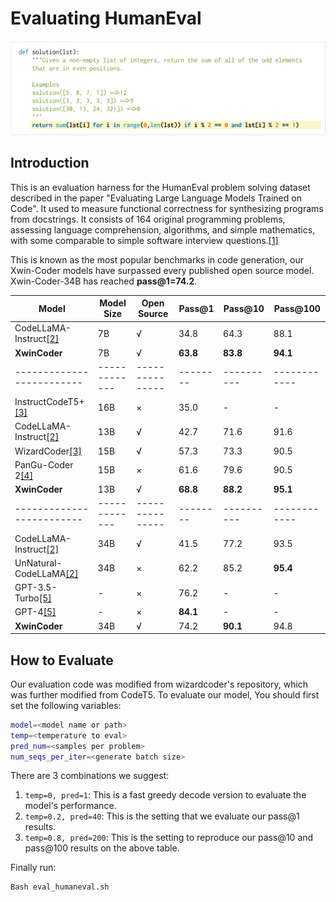 # Evaluating HumanEval

![Chat demo](../docs/humaneval.png)
## Introduction
This is an evaluation harness for the HumanEval problem solving dataset described in the paper "Evaluating Large Language Models Trained on Code". It used to measure functional correctness for synthesizing programs from docstrings. It consists of 164 original programming problems, assessing language comprehension, algorithms, and simple mathematics, with some comparable to simple software interview questions.[[1]](https://paperswithcode.com/paper/evaluating-large-language-models-trained-on)


This is known as the most popular benchmarks in code generation, our Xwin-Coder models have surpassed every published open source model. Xwin-Coder-34B has reached **pass@1=74.2**. 

| Model | Model Size |  Open Source |  Pass@1 | Pass@10 | Pass@100 |
|----|----|----|----|----|----|
| CodeLLaMA-Instruct[[2]](https://arxiv.org/pdf/2308.12950.pdf) | 7B |  √  | 34.8  | 64.3 | 88.1 |
| **XwinCoder** | 7B |  √  | **63.8**  | **83.8**  | **94.1**  |
|-------------------------|-------------|---------------|--------|----------|------------|
| InstructCodeT5+[[3]](https://arxiv.org/pdf/2305.07922.pdf) | 16B |  ×  | 35.0 | - | - |
| CodeLLaMA-Instruct[[2]](https://arxiv.org/pdf/2308.12950.pdf) | 13B |  √  | 42.7 | 71.6 | 91.6 |
| WizardCoder[[3]](https://arxiv.org/pdf/2306.08568.pdf) | 15B |  √  | 57.3 | 73.3 | 90.5 |
| PanGu-Coder 2[[4]](https://arxiv.org/pdf/2307.14936.pdf) | 15B |  ×  | 61.6  | 79.6 | 90.5 |
| **XwinCoder** | 13B |  √  | **68.8**  | **88.2**  | **95.1** |
|-------------------------|-------------|---------------|--------|----------|------------|
| CodeLLaMA-Instruct[[2]](https://arxiv.org/pdf/2308.12950.pdf) | 34B |  √  | 41.5  | 77.2 | 93.5 |
| UnNatural-CodeLLaMA[[2]](https://arxiv.org/pdf/2308.12950.pdf) | 34B |  ×  | 62.2 | 85.2 | **95.4** |
| GPT-3.5-Turbo[[5]](https://github.com/deepseek-ai/deepseek-coder) | - |  ×  | 76.2  | -  | -  |
| GPT-4[[5]](https://github.com/deepseek-ai/deepseek-coder) | - |  ×  | **84.1**  | -  | -  |
| **XwinCoder** | 34B |  √  | 74.2  | **90.1**  | 94.8  |

## How to Evaluate
Our evaluation code was modified from wizardcoder's repository, which was further modified from CodeT5. To evaluate our model, You should first set the following variables:
```bash
model=<model name or path>
temp=<temperature to eval>
pred_num=<samples per problem>
num_seqs_per_iter=<generate batch size>
```
There are 3 combinations we suggest:
1. `temp=0, pred=1`: This is a fast greedy decode version to evaluate the model's performance.
2. `temp=0.2, pred=40`: This is the setting that we evaluate our pass@1 results.
3. `temp=0.8, pred=200`: This is the setting to reproduce our pass@10 and pass@100 results on the above table.

Finally run:
```Bash
Bash eval_humaneval.sh
```